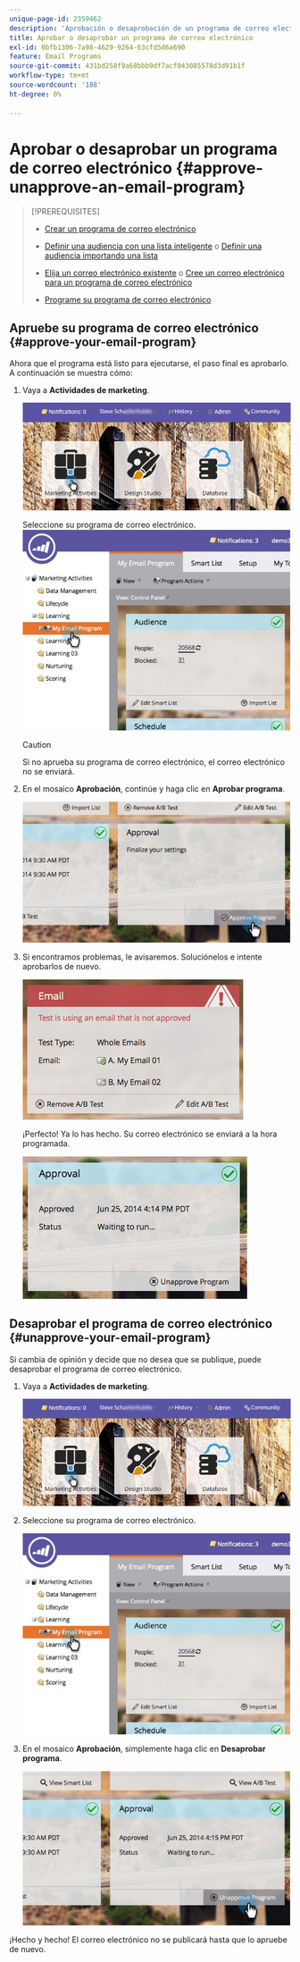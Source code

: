 ```yaml
---
unique-page-id: 2359462
description: 'Aprobación o desaprobación de un programa de correo electrónico: documentos de Marketo, documentación del producto'
title: Aprobar o desaprobar un programa de correo electrónico
exl-id: 0bfb1306-7a98-4629-9264-63cfd5d6a690
feature: Email Programs
source-git-commit: 431bd258f9a68bbb9df7acf043085578d3d91b1f
workflow-type: tm+mt
source-wordcount: '188'
ht-degree: 0%

---
```


# Aprobar o desaprobar un programa de correo electrónico {#approve-unapprove-an-email-program}

>[!PREREQUISITES]
>
>* [Crear un programa de correo electrónico](/help/marketo/product-docs/email-marketing/email-programs/creating-an-email-program/create-an-email-program.md)
>* [Definir una audiencia con una lista inteligente](/help/marketo/product-docs/email-marketing/email-programs/managing-people-in-email-programs/define-an-audience-with-a-smart-list.md) o [Definir una audiencia importando una lista](/help/marketo/product-docs/email-marketing/email-programs/managing-people-in-email-programs/define-an-audience-by-importing-a-list.md)
>
>* [Elija un correo electrónico existente](/help/marketo/product-docs/email-marketing/email-programs/email-program-actions/choose-an-existing-email.md) o [Cree un correo electrónico para un programa de correo electrónico](/help/marketo/product-docs/email-marketing/email-programs/email-program-actions/create-an-email-for-an-email-program.md)
>
>* [Programe su programa de correo electrónico](/help/marketo/product-docs/email-marketing/email-programs/email-program-actions/schedule-your-email-program.md)

## Apruebe su programa de correo electrónico {#approve-your-email-program}

Ahora que el programa está listo para ejecutarse, el paso final es aprobarlo. A continuación se muestra cómo:

1. Vaya a **Actividades de marketing**.

   ![](assets/login-marketing-activities-2.png)

   Seleccione su programa de correo electrónico.
   ![](assets/selectemailprogram-2.jpg)

   >[!CAUTION]
   >
   >Si no aprueba su programa de correo electrónico, el correo electrónico no se enviará.

1. En el mosaico **Aprobación**, continúe y haga clic en **Aprobar programa**.

   ![](assets/image2014-9-12-13-3a43-3a36.png)

1. Si encontramos problemas, le avisaremos. Soluciónelos e intente aprobarlos de nuevo.

   ![](assets/image2014-9-12-13-3a43-3a44.png)

   ¡Perfecto! Ya lo has hecho. Su correo electrónico se enviará a la hora programada.

   ![](assets/image2014-9-12-13-3a43-3a56.png)

## Desaprobar el programa de correo electrónico {#unapprove-your-email-program}

Si cambia de opinión y decide que no desea que se publique, puede desaprobar el programa de correo electrónico.

1. Vaya a **Actividades de marketing**.

   ![](assets/login-marketing-activities-2.png)

1. Seleccione su programa de correo electrónico.

   ![](assets/selectemailprogram-2.jpg)

1. En el mosaico **Aprobación**, simplemente haga clic en **Desaprobar programa**.

   ![](assets/image2014-9-12-13-3a44-3a28.png)

¡Hecho y hecho! El correo electrónico no se publicará hasta que lo apruebe de nuevo.
